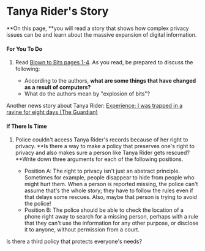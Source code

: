 # Tanya Rider's Story

**On this page, **you will read a story that shows how complex privacy issues can be and learn about the massive expansion of digital information.

#### For You To Do

1. Read [Blown to Bits pages 1-4](http://www.bitsbook.com/wp-content/uploads/2008/12/B2B_3.pdf#page=19). As you read, be prepared to discuss the following:

   * According to the authors, **what are some things that have changed as a result of computers?**
   * What do the authors mean by "explosion of bits"?

Another news story about Tanya Rider: [Experience: I was trapped in a ravine for eight days \(The Guardian\)](http://www.theguardian.com/lifeandstyle/2011/apr/09/experience-trapped-in-ravine)

#### If There Is Time

1. Police couldn't access Tanya Rider's records because of her right to privacy. **Is there a way to make a policy that preserves one's right to privacy and also makes sure a person like Tanya Rider gets rescued? **Write down three arguments for each of the following positions.

   * Position A: The right to privacy isn't just an abstract principle. Sometimes for example, people disappear to hide from people who might hurt them. When a person is reported missing, the police can't assume that's the whole story; they have to follow the rules even if that delays some rescues. Also, maybe that person is trying to avoid the police!
   * Position B: The police should be able to check the location of a phone right away to search for a missing person, perhaps with a rule that they can't use the information for any other purpose, or disclose it to anyone, without permission from a court.

Is there a third policy that protects everyone's needs?

